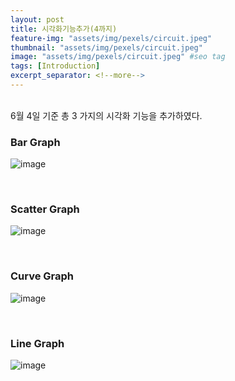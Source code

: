 ```yaml
---
layout: post
title: 시각화기능추가(4까지)
feature-img: "assets/img/pexels/circuit.jpeg"
thumbnail: "assets/img/pexels/circuit.jpeg"
image: "assets/img/pexels/circuit.jpeg" #seo tag
tags: [Introduction]
excerpt_separator: <!--more-->
---
```

<br>
6월 4일 기준 총 3 가지의 시각화 기능을 추가하였다.

### Bar Graph
![image](https://user-images.githubusercontent.com/63694834/83750152-d57d7000-a69f-11ea-913a-64d535c1649b.png)

<br>

### Scatter Graph
![image](https://user-images.githubusercontent.com/63694834/83750279-0a89c280-a6a0-11ea-8884-970e4f71dd2e.png)

 <br>
 
### Curve Graph
![image](https://user-images.githubusercontent.com/63694834/83750353-268d6400-a6a0-11ea-9959-fb806b2ddb86.png)
                                                                                   

<br>

### Line Graph
![image](https://user-images.githubusercontent.com/63694834/83752180-0ad78d00-a6a3-11ea-9452-bfea75f786f0.png)
<b>       
